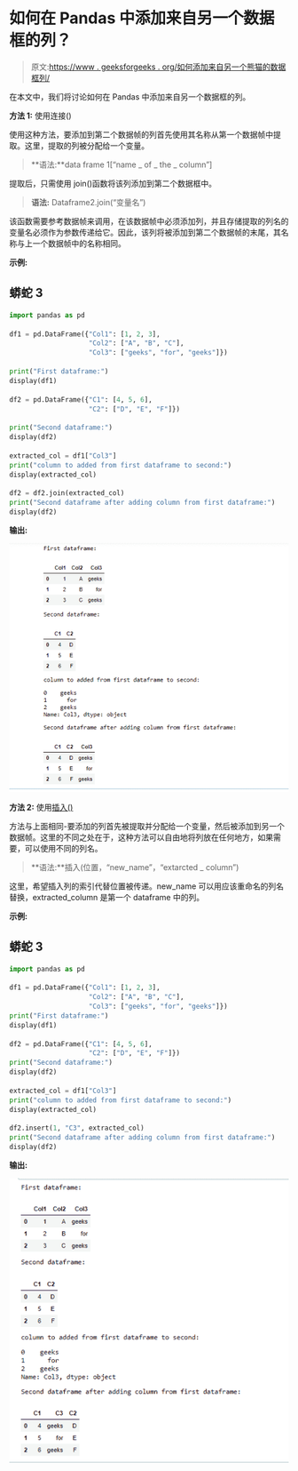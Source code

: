 # 如何在 Pandas 中添加来自另一个数据框的列？

> 原文:[https://www . geeksforgeeks . org/如何添加来自另一个熊猫的数据框列/](https://www.geeksforgeeks.org/how-to-add-column-from-another-dataframe-in-pandas/)

在本文中，我们将讨论如何在 Pandas 中添加来自另一个数据框的列。

**方法 1:** 使用连接()

使用这种方法，要添加到第二个数据帧的列首先使用其名称从第一个数据帧中提取。这里，提取的列被分配给一个变量。

> **语法:**data frame 1[“name _ of _ the _ column”]

提取后，只需使用 join()函数将该列添加到第二个数据框中。

> **语法:** Dataframe2.join(“变量名”)

该函数需要参考数据帧来调用，在该数据帧中必须添加列，并且存储提取的列名的变量名必须作为参数传递给它。因此，该列将被添加到第二个数据帧的末尾，其名称与上一个数据帧中的名称相同。

**示例:**

## 蟒蛇 3

```py
import pandas as pd

df1 = pd.DataFrame({"Col1": [1, 2, 3], 
                    "Col2": ["A", "B", "C"],
                    "Col3": ["geeks", "for", "geeks"]})

print("First dataframe:")
display(df1)

df2 = pd.DataFrame({"C1": [4, 5, 6],
                    "C2": ["D", "E", "F"]})

print("Second dataframe:")
display(df2)

extracted_col = df1["Col3"]
print("column to added from first dataframe to second:")
display(extracted_col)

df2 = df2.join(extracted_col)
print("Second dataframe after adding column from first dataframe:")
display(df2)
```

**输出:**

![](img/ef78cfe154e0ff08bf2492cdfc5a7683.png)

**方法 2:** 使用[插入()](https://www.geeksforgeeks.org/python-pandas-dataframe-insert/)

方法与上面相同-要添加的列首先被提取并分配给一个变量，然后被添加到另一个数据帧。这里的不同之处在于，这种方法可以自由地将列放在任何地方，如果需要，可以使用不同的列名。

> **语法:**插入(位置，“new_name”，“extarcted _ column”)

这里，希望插入列的索引代替位置被传递。new_name 可以用应该重命名的列名替换，extracted_column 是第一个 dataframe 中的列。

**示例:**

## 蟒蛇 3

```py
import pandas as pd

df1 = pd.DataFrame({"Col1": [1, 2, 3],
                    "Col2": ["A", "B", "C"],
                    "Col3": ["geeks", "for", "geeks"]})
print("First dataframe:")
display(df1)

df2 = pd.DataFrame({"C1": [4, 5, 6],
                    "C2": ["D", "E", "F"]})
print("Second dataframe:")
display(df2)

extracted_col = df1["Col3"]
print("column to added from first dataframe to second:")
display(extracted_col)

df2.insert(1, "C3", extracted_col)
print("Second dataframe after adding column from first dataframe:")
display(df2)
```

**输出:**

![](img/deb4e3acf8f9f6abc810467710054617.png)
